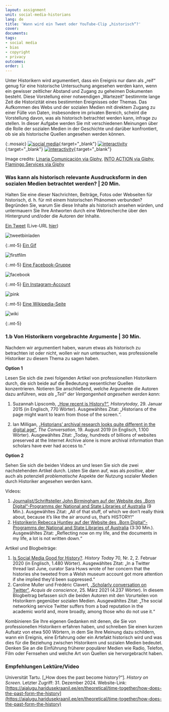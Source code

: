 ```yaml
---
layout: assignment
unit: social-media-historians
lang: de
title: 'Wann wird ein Tweet oder YouTube-Clip „historisch“?'
cover:
documents:
tags:
- social media
- bias
- copyright
- privacy
outcomes:
order: 1
---
```


Unter Historikern wird argumentiert, dass ein Ereignis nur dann als „reif“ genug für eine historische Untersuchung angesehen werden kann, wenn ein gewisser zeitlicher Abstand und Zugang zu geheimen Dokumenten besteht. Diese Vorstellung einer notwendigen „Wartezeit“ bestimmte lange Zeit die Historizität eines bestimmten Ereignisses oder Themas. Das Aufkommen des Webs und der sozialen Medien mit direktem Zugang zu einer Fülle von Daten, insbesondere im privaten Bereich, scheint die Vorstellung davon, was als historisch betrachtet werden kann, infrage zu stellen. In dieser Aufgabe werden Sie mit verschiedenen Meinungen über die Rolle der sozialen Medien in der Geschichte und darüber konfrontiert, ob sie als historische Quellen angesehen werden können.

{:.mosaic}
[![social media](https://media.giphy.com/media/rB8CbdO6xSJofmOAKL/giphy.webp "Linaria Comunicación via Giphy")](https://giphy.com/gifs/comunicacion-linaria-linariacomunicacion-rB8CbdO6xSJofmOAKL){:target="_blank"}
[![interactivity](https://media.giphy.com/media/gIMdqhwG5Xa45Mb2Ex/giphy.webp "INTO ACTION via Giphy")](https://giphy.com/gifs/IntoAction-covid-fake-news-misinformation-gIMdqhwG5Xa45Mb2Ex){:target="_blank"}
[![interactivity](https://media.giphy.com/media/jQmn1Dkw55R3cjm3eC/giphy.webp "Flamingo Services via Giphy")](https://giphy.com/gifs/instagram-hearts-likes-jQmn1Dkw55R3cjm3eC){:target="_blank"}

Image credits:
[Linaria Comunicación via Giphy](https://media.giphy.com/media/rB8CbdO6xSJofmOAKL/giphy.gif),
[INTO ACTION via Giphy](https://media.giphy.com/media/gIMdqhwG5Xa45Mb2Ex/giphy.gif),
[Flamingo Services via Giphy](https://media.giphy.com/media/jQmn1Dkw55R3cjm3eC/giphy.gif)

<!-- more -->

<!-- briefing-student -->

### Was kann als historisch relevante Ausdrucksform in den sozialen Medien betrachtet werden? | 20 Min.
<!-- section-contents -->

Halten Sie eine dieser Nachrichten, Beiträge, Fotos oder Webseiten für historisch, d. h. für mit einem historischen Phänomen verbunden? Begründen Sie, warum Sie diese Inhalte als historisch ansehen würden, und untermauern Sie Ihre Antworten durch eine Webrecherche über den Hintergrund und/oder die Autoren der Inhalte.


[Ein Tweet](https://www.bbc.com/news/technology-13257940) (Live-URL [hier](https://twitter.com/reallyvirtual/status/64780730286358528)) 

![tweetbinladen](../../../assets/images/social-media/tweetbinladen.png)

{:.mt-5}
[Ein Gif](https://media.giphy.com/media/LMeVjYYdUkOoE/giphy.gif)

![firstfilm](../../../assets/images/social-media/firstfilm.gif)

{:.mt-5}
[Eine Facebook-Gruppe](https://www.facebook.com/groups/1500687070143366)

![facebook](../../../assets/images/social-media/facebook.png)

{:.mt-5}
[Ein Instagram-Account](https://www.instagram.com/lgbt_history/)

![pink](../../../assets/images/social-media/pink.png)

{:.mt-5}
[Eine Wikipedia-Seite](https://en.wikipedia.org/wiki/List_of_female_explorers_and_travelers)

![wiki](../../../assets/images/social-media/wiki.png)

{:.mt-5}

<!-- section -->

### 1.b Von Historikern vorgebrachte Argumente | 30 Min.
<!-- section-contents -->
Nachdem wir argumentiert haben, warum etwas als historisch zu betrachten ist oder nicht, wollen wir nun untersuchen, was professionelle Historiker zu diesem Thema zu sagen haben.

**Option 1**

Lesen Sie sich die zwei folgenden Artikel von professionellen Historikern durch, die sich beide auf die Bedeutung wesentlicher Quellen konzentrieren. Notieren Sie anschließend, welche Argumente die Autoren dazu anführen, *was als „Teil“ der Vergangenheit angesehen werden kann*:

1.	Suzannah Lipscomb, [„How recent is History?“](https://www.historytoday.com/how-recent-history), *Historytoday*, 29. Januar 2015 (in Englisch, 770 Wörter).
Ausgewähltes Zitat: „Historians of the page might want to learn from those of the screen.“.

2.	Ian Milligan, [„Historians’ archival research looks quite different in the digital age“](https://theconversation.com/historians-archival-research-looks-quite-different-in-the-digital-age-121096), *The Conversation*, 19. August 2019 (in Englisch, 1.100 Wörter).
Ausgewähltes Zitat: „Today, hundreds of billions of websites preserved at the Internet Archive alone is more archival information than scholars have ever had access to.“

**Option 2**

Sehen Sie sich die beiden Videos an und lesen Sie sich die zwei nachstehenden Artikel durch. Listen Sie dann auf, was als *positive*, aber auch als potenziell *problematische* Aspekte der Nutzung sozialer Medien durch Historiker angesehen werden kann.

Videos:

1.	[Journalist/Schriftsteller John Birmingham auf der Website des „Born Digital“-Programms der National and State Libraries of Australia](https://youtu.be/p9BmO-HLcVk) (9 Min.). 
Ausgewähltes Zitat: „All of that stuff, of which we don’t really think about, because it’s like the air around us, that’s HISTORY!“
2.	[Historikerin Rebecca Huntley auf der Website des „Born Digital“-Programms der National and State Libraries of Australia](https://www.youtube.com/watch?v=hR9VQPfNHaE&feature=youtu.be) (3:30 Min.). Ausgewähltes Zitat: „Reflecting now on my life, and the documents in my life, a lot is not written down.“

Artikel und Blogbeiträge:

1.	[Is Social Media Good for History?](https://www.historytoday.com/archive/head-head/social-media-good-history). *History Today* 70, Nr. 2, 2. Februar 2020 (in Englisch, 1.480 Wörter). 
Ausgewähltes Zitat: „In a Twitter thread last June, curator Sara Huws wrote of her concern that the histories she tweeted from a Welsh museum account got more attention if she implied they’d been suppressed.“
2.	Caroline Muller und Frédéric Clavert, [„Scholarly conversation on Twitter“](https://consciences.hypotheses.org/2721), *Acquis de conscience*, 25. März 2021 (4.237 Wörter). 
In diesem Blogbeitrag befassen sich die beiden Autoren mit den Vorurteilen von Historikern gegenüber sozialen Medien. Ausgewähltes Zitat: „The social networking service Twitter suffers from a bad reputation in the academic world and, more broadly, among those who do not use it.“

Kombinieren Sie Ihre eigenen Gedanken mit denen, die Sie von professionellen Historikern erfahren haben, und schreiben Sie einen kurzen Aufsatz von etwa 500 Wörtern, in dem Sie Ihre Meinung dazu schildern, wann ein Ereignis, eine Erfahrung oder ein Artefakt historisch wird und was dies für die Beziehung zwischen Historikern und sozialen Medien bedeutet. Denken Sie an die Einführung früherer populärer Medien wie Radio, Telefon, Film oder Fernsehen und welche Art von Quellen sie hervorgebracht haben.

<!-- section -->

### Empfehlungen Lektüre/Video
<!-- section-contents -->
Universität Tartu. [„How does the past become history?“]. *History on Screen*. Letzter Zugriff: 31. Dezember 2024. Website-Link: [https://ajalugu.haridusekraanil.ee/en/theoretical/time-together/how-does-the-past-form-the-history](https://ajalugu.haridusekraanil.ee/en/theoretical/time-together/how-does-the-past-form-the-history)


<!-- briefing-teacher -->
